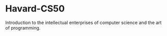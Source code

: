 # Havard-CS50
Introduction to the intellectual enterprises of computer science and the art of programming. 
